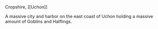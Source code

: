 Cropshire, [[Uchon]]

A massive city and harbor on the east coast of Uchon holding a massive amount of Goblins and Halflings.